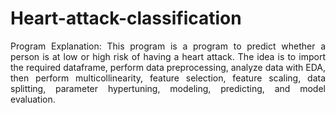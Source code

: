 # Heart-attack-classification

<p align="justify">
Program Explanation: This program is a program to predict whether a person is at low or high risk of having a heart attack. The idea is to import the required dataframe, perform data preprocessing, analyze data with EDA, then perform multicollinearity, feature selection, feature scaling, data splitting, parameter hypertuning, modeling, predicting, and model evaluation.
</p>

